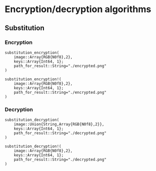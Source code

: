 # Encryption/decryption algorithms

## Substitution

### Encryption

```@docs
substitution_encryption(
    image::Array{RGB{N0f8},2},
    keys::Array{Int64, 1};
    path_for_result::String="./encrypted.png"
)
```

```@docs
substitution_encryption!(
    image::Array{RGB{N0f8},2},
    keys::Array{Int64, 1};
    path_for_result::String="./encrypted.png"
)
```

### Decryption

```@docs
substitution_decryption(
    image::Union{String,Array{RGB{N0f8},2}},
    keys::Array{Int64, 1};
    path_for_result::String="./decrypted.png"
)
```

```@docs
substitution_decryption!(
    image::Array{RGB{N0f8},2},
    keys::Array{Int64, 1};
    path_for_result::String="./decrypted.png"
)
```
